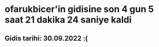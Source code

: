# ofarukbicer'in gidisine son 4 gun 5 saat 21 dakika 24 saniye kaldi

## Gidis tarihi: 30.09.2022 :(